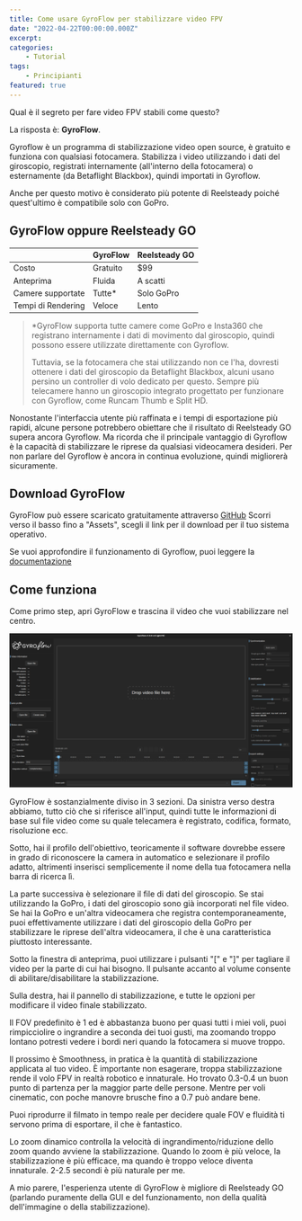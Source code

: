 ```yaml
---
title: Come usare GyroFlow per stabilizzare video FPV
date: "2022-04-22T00:00:00.000Z"
excerpt: 
categories:
    - Tutorial
tags: 
    - Principianti
featured: true
---
```


Qual è il segreto per fare video FPV stabili come questo?

<div class="iframe-container">
<lite-youtube videoid="VigfASabhvE" params="start=15"/>
</div>

La risposta è: **GyroFlow**.

Gyroflow è un programma di stabilizzazione video open source, è gratuito e funziona con qualsiasi fotocamera. Stabilizza i video utilizzando i dati del giroscopio, registrati internamente (all'interno della fotocamera) o esternamente (da Betaflight Blackbox), quindi importati in Gyroflow.

Anche per questo motivo è considerato più potente di Reelsteady poiché quest'ultimo è compatibile solo con GoPro.

## GyroFlow oppure Reelsteady GO

<div id="comparison-table">

|                    | **GyroFlow** | **Reelsteady GO** |
|--------------------|--------------|-------------------|
|              Costo |   Gratuito   |        $99        |
|          Anteprima |    Fluida    |      A scatti     |
|  Camere supportate |    Tutte*    |     Solo GoPro    |
| Tempi di Rendering |    Veloce    |       Lento       |

</div>


> *GyroFlow supporta tutte camere come GoPro e Insta360 che registrano internamente i dati di movimento dal giroscopio, quindi possono essere utilizzate direttamente con Gyroflow. 
> 
> Tuttavia, se la fotocamera che stai utilizzando non ce l'ha, dovresti ottenere i dati del giroscopio da Betaflight Blackbox, alcuni usano persino un controller di volo dedicato per questo. Sempre più telecamere hanno un giroscopio integrato progettato per funzionare con Gyroflow, come Runcam Thumb e Split HD.


Nonostante l'interfaccia utente più raffinata e i tempi di esportazione più rapidi, alcune persone potrebbero obiettare che il risultato di Reelsteady GO supera ancora Gyroflow. Ma ricorda che il principale vantaggio di Gyroflow è la capacità di stabilizzare le riprese da qualsiasi videocamera desideri. Per non parlare del Gyroflow è ancora in continua evoluzione, quindi migliorerà sicuramente.


## Download GyroFlow
GyroFlow può essere scaricato gratuitamente attraverso [GitHub](https://github.com/gyroflow/gyroflow/releases)
Scorri verso il basso fino a "Assets", scegli il link per il download per il tuo sistema operativo.

Se vuoi approfondire il funzionamento di Gyroflow, puoi leggere la [documentazione](https://docs.gyroflow.xyz/)



## Come funziona

Come primo step, apri GyroFlow e trascina il video che vuoi stabilizzare nel centro.

![Interfaccia GyroFlow](./gyroflow.png)

GyroFlow è sostanzialmente diviso in 3 sezioni. Da sinistra verso destra abbiamo, tutto ciò che si riferisce all'input, quindi tutte le informazioni di base sul file video come su quale telecamera è registrato, codifica, formato, risoluzione ecc.

Sotto, hai il profilo dell'obiettivo, teoricamente il software dovrebbe essere in grado di riconoscere la camera in automatico e selezionare il profilo adatto, altrimenti inserisci semplicemente il nome della tua fotocamera nella barra di ricerca lì.

La parte successiva è selezionare il file di dati del giroscopio. Se stai utilizzando la GoPro, i dati del giroscopio sono già incorporati nel file video. Se hai la GoPro e un'altra videocamera che registra contemporaneamente, puoi effettivamente utilizzare i dati del giroscopio della GoPro per stabilizzare le riprese dell'altra videocamera, il che è una caratteristica piuttosto interessante.

Sotto la finestra di anteprima, puoi utilizzare i pulsanti "[" e "]" per tagliare il video per la parte di cui hai bisogno. Il pulsante accanto al volume consente di abilitare/disabilitare la stabilizzazione.

Sulla destra, hai il pannello di stabilizzazione, e tutte le opzioni per modificare il video finale stabilizzato.

Il FOV predefinito è 1 ed è abbastanza buono per quasi tutti i miei voli, puoi rimpicciolire o ingrandire a seconda dei tuoi gusti, ma zoomando troppo lontano potresti vedere i bordi neri quando la fotocamera si muove troppo.

Il prossimo è Smoothness, in pratica è la quantità di stabilizzazione applicata al tuo video. È importante non esagerare, troppa stabilizzazione rende il volo FPV in realtà robotico e innaturale. Ho trovato 0.3-0.4 un buon punto di partenza per la maggior parte delle persone. Mentre per voli cinematic, con poche manovre brusche fino a 0.7 può andare bene.

Puoi riprodurre il filmato in tempo reale per decidere quale FOV e fluidità ti servono prima di esportare, il che è fantastico.

Lo zoom dinamico controlla la velocità di ingrandimento/riduzione dello zoom quando avviene la stabilizzazione. Quando lo zoom è più veloce, la stabilizzazione è più efficace, ma quando è troppo veloce diventa innaturale. 2-2.5 secondi è più naturale per me.

A mio parere, l'esperienza utente di GyroFlow è migliore di Reelsteady GO (parlando puramente della GUI e del funzionamento, non della qualità dell'immagine o della stabilizzazione).
